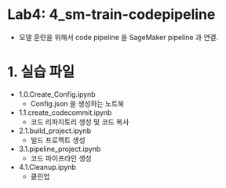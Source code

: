 # Lab4: 4_sm-train-codepipeline
- 모델 훈련을 위해서 code pipeline 을 SageMaker pipeline 과 연결.

# 1. 실습 파일 

- 1.0.Create_Config.ipynb
    - Config.json 을 생성하는 노트북
- 1.1.create_codecommit.ipynb
    - 코드 리파지토리 생성 및 코드 복사
- 2.1.build_project.ipynb
    - 빌드 프로젝트 생성
- 3.1.pipeline_project.ipynb
    - 코드 파이프라인 생성
- 4.1.Cleanup.ipynb
    - 클린업 


